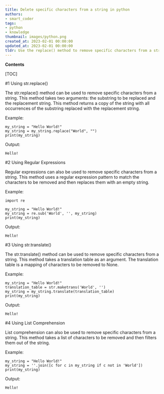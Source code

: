 ```yaml
---
title: Delete specific characters from a string in python
authors:
- smart_coder
tags:
- python
- knowledge
thumbnail: images/python.png
created_at: 2023-02-01 00:00:00
updated_at: 2023-02-01 00:00:00
tldr: Use the replace() method to remove specific characters from a string in Python.
---
```


**Contents**

[TOC]

#1 Using str.replace()

The str.replace() method can be used to remove specific characters from a string. This method takes two arguments: the substring to be replaced and the replacement string. This method returns a copy of the string with all occurrences of the substring replaced with the replacement string.

Example:

```
my_string = "Hello World!"
my_string = my_string.replace("World", "")
print(my_string)
```

Output:

```
Hello!
```

#2 Using Regular Expressions

Regular expressions can also be used to remove specific characters from a string. This method uses a regular expression pattern to match the characters to be removed and then replaces them with an empty string.

Example:

```
import re

my_string = "Hello World!"
my_string = re.sub('World', '', my_string)
print(my_string)
```

Output:

```
Hello!
```

#3 Using str.translate()

The str.translate() method can be used to remove specific characters from a string. This method takes a translation table as an argument. The translation table is a mapping of characters to be removed to None.

Example:

```
my_string = "Hello World!"
translation_table = str.maketrans('World', '')
my_string = my_string.translate(translation_table)
print(my_string)
```

Output:

```
Hello!
```

#4 Using List Comprehension

List comprehension can also be used to remove specific characters from a string. This method takes a list of characters to be removed and then filters them out of the string.

Example:

```
my_string = "Hello World!"
my_string = ''.join([c for c in my_string if c not in 'World'])
print(my_string)
```

Output:

```
Hello!
```
